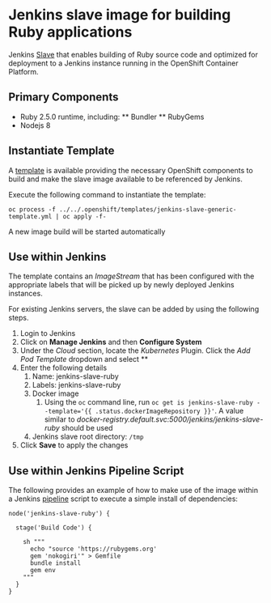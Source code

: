 # Jenkins slave image for building Ruby applications

Jenkins [Slave](https://wiki.jenkins-ci.org/display/JENKINS/Distributed+builds) that enables building of Ruby source code and optimized for deployment to a Jenkins instance running in the OpenShift Container Platform.

## Primary Components

* Ruby 2.5.0 runtime, including:
  ** Bundler
  ** RubyGems
* Nodejs 8

## Instantiate Template

A [template](../../.openshift/templates/jenkins-slave-generic-template.yml) is available providing the necessary OpenShift components to build and make the slave image available to be referenced by Jenkins.

Execute the following command to instantiate the template:

```
oc process -f ../../.openshift/templates/jenkins-slave-generic-template.yml | oc apply -f-
```

A new image build will be started automatically

## Use within Jenkins

The template contains an *ImageStream* that has been configured with the appropriate labels that will be picked up by newly deployed Jenkins instances.

For existing Jenkins servers, the slave can be added by using the following steps.

1. Login to Jenkins
2. Click on **Manage Jenkins** and then **Configure System**
3. Under the *Cloud* section, locate the *Kubernetes* Plugin. Click the *Add Pod Template* dropdown and select **
4. Enter the following details
	1. Name: jenkins-slave-ruby
	2. Labels: jenkins-slave-ruby
	3. Docker image
		1. Using the `oc` command line, run `oc get is jenkins-slave-ruby --template='{{ .status.dockerImageRepository }}'`. A value similar to *docker-registry.default.svc:5000/jenkins/jenkins-slave-ruby* should be used
	4. Jenkins slave root directory: `/tmp`
5. Click **Save** to apply the changes


## Use within Jenkins Pipeline Script

The following provides an example of how to make use of the image within a Jenkins [pipeline](https://jenkins.io/doc/book/pipeline/) script to execute a simple install of dependencies:

```
node('jenkins-slave-ruby') {

  stage('Build Code') {

    sh """
      echo "source 'https://rubygems.org'
      gem 'nokogiri'" > Gemfile
      bundle install
      gem env
    """
  }
}
```
